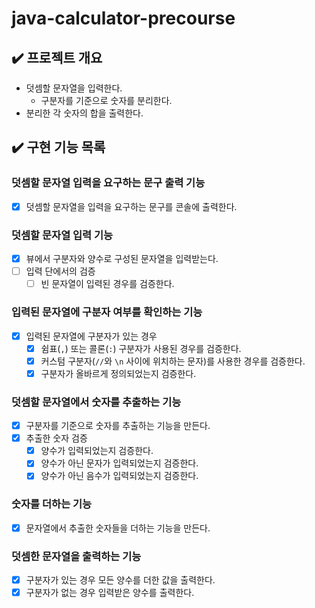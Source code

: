 # java-calculator-precourse

## ✔️ 프로젝트 개요

- 덧셈할 문자열을 입력한다.
  - 구분자를 기준으로 숫자를 분리한다.
- 분리한 각 숫자의 합을 출력한다.

## ✔️ 구현 기능 목록

### 덧셈할 문자열 입력을 요구하는 문구 출력 기능

- [x] 덧셈할 문자열을 입력을 요구하는 문구를 콘솔에 출력한다.

### 덧셈할 문자열 입력 기능

- [x] 뷰에서 구분자와 양수로 구성된 문자열을 입력받는다.
- [ ] 입력 단에서의 검증
  - [ ] 빈 문자열이 입력된 경우를 검증한다.

### 입력된 문자열에 구분자 여부를 확인하는 기능

- [x] 입력된 문자열에 구분자가 있는 경우
  - [x] 쉼표(`,`) 또는 콜론(`:`) 구분자가 사용된 경우를 검증한다.
  - [x] 커스텀 구분자(`//`와 `\n` 사이에 위치하는 문자)를 사용한 경우를 검증한다.
  - [x] 구분자가 올바르게 정의되었는지 검증한다.

### 덧셈할 문자열에서 숫자를 추출하는 기능

- [x] 구분자를 기준으로 숫자를 추출하는 기능을 만든다.
- [x] 추출한 숫자 검증
  - [x] 양수가 입력되었는지 검증한다.
  - [x] 양수가 아닌 문자가 입력되었는지 검증한다.
  - [x] 양수가 아닌 음수가 입력되었는지 검증한다.

### 숫자를 더하는 기능
- [x] 문자열에서 추출한 숫자들을 더하는 기능을 만든다.

### 덧셈한 문자열을 출력하는 기능

- [x] 구분자가 있는 경우 모든 양수를 더한 값을 출력한다.
- [x] 구분자가 없는 경우 입력받은 양수를 출력한다.